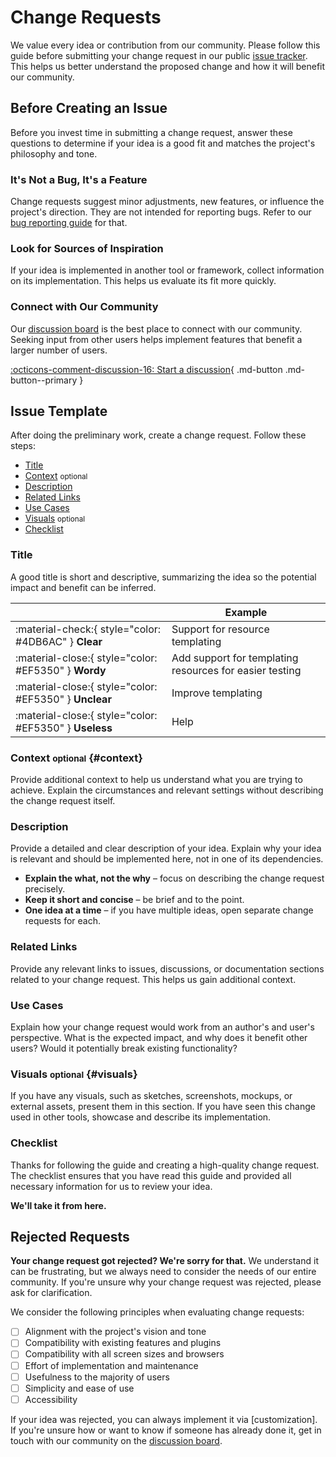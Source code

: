 # Change Requests

We value every idea or contribution from our community. Please follow this guide before submitting your change request in our public [issue tracker]. This helps us better understand the proposed change and how it will benefit our community.

[issue tracker]: https://github.com/kyverno/kyverno-envoy-plugin/issues

## Before Creating an Issue

Before you invest time in submitting a change request, answer these questions to determine if your idea is a good fit and matches the project's philosophy and tone.

### It's Not a Bug, It's a Feature

Change requests suggest minor adjustments, new features, or influence the project's direction. They are not intended for reporting bugs. Refer to our [bug reporting guide] for that.

[bug reporting guide]: reporting-a-bug.md

### Look for Sources of Inspiration

If your idea is implemented in another tool or framework, collect information on its implementation. This helps us evaluate its fit more quickly.

### Connect with Our Community

Our [discussion board] is the best place to connect with our community. Seeking input from other users helps implement features that benefit a larger number of users.

[discussion board]: https://github.com/kyverno/kyverno-envoy-plugin/discussions

[:octicons-comment-discussion-16: Start a discussion][discussion board]{ .md-button .md-button--primary }

## Issue Template

After doing the preliminary work, create a change request. Follow these steps:

- [Title]
- [Context] <small>optional</small>
- [Description]
- [Related Links]
- [Use Cases]
- [Visuals] <small>optional</small>
- [Checklist]

[Title]: #title
[Context]: #context
[Description]: #description
[Related Links]: #related-links
[Use Cases]: #use-cases
[Visuals]: #visuals
[Checklist]: #checklist

### Title

A good title is short and descriptive, summarizing the idea so the potential impact and benefit can be inferred.

| <!-- --> | Example  |
| -------- | -------- |
| :material-check:{ style="color: #4DB6AC" } __Clear__ | Support for resource templating
| :material-close:{ style="color: #EF5350" } __Wordy__ | Add support for templating resources for easier testing
| :material-close:{ style="color: #EF5350" } __Unclear__ | Improve templating
| :material-close:{ style="color: #EF5350" } __Useless__ | Help

### Context <small>optional</small> {#context}

Provide additional context to help us understand what you are trying to achieve. Explain the circumstances and relevant settings without describing the change request itself.

### Description

Provide a detailed and clear description of your idea. Explain why your idea is relevant and should be implemented here, not in one of its dependencies.

- __Explain the what, not the why__ – focus on describing the change request precisely.
- __Keep it short and concise__ – be brief and to the point.
- __One idea at a time__ – if you have multiple ideas, open separate change requests for each.

### Related Links

Provide any relevant links to issues, discussions, or documentation sections related to your change request. This helps us gain additional context.

### Use Cases

Explain how your change request would work from an author's and user's perspective. What is the expected impact, and why does it benefit other users? Would it potentially break existing functionality?

### Visuals <small>optional</small> {#visuals}

If you have any visuals, such as sketches, screenshots, mockups, or external assets, present them in this section. If you have seen this change used in other tools, showcase and describe its implementation.

### Checklist

Thanks for following the guide and creating a high-quality change request. The checklist ensures that you have read this guide and provided all necessary information for us to review your idea.

__We'll take it from here.__

## Rejected Requests

__Your change request got rejected? We're sorry for that.__ We understand it can be frustrating, but we always need to consider the needs of our entire community. If you're unsure why your change request was rejected, please ask for clarification.

We consider the following principles when evaluating change requests:

- [ ] Alignment with the project's vision and tone
- [ ] Compatibility with existing features and plugins
- [ ] Compatibility with all screen sizes and browsers
- [ ] Effort of implementation and maintenance
- [ ] Usefulness to the majority of users
- [ ] Simplicity and ease of use
- [ ] Accessibility

If your idea was rejected, you can always implement it via [customization]. If you're unsure how or want to know if someone has already done it, get in touch with our community on the [discussion board].

<!-- [customization]: ../customization.md -->
